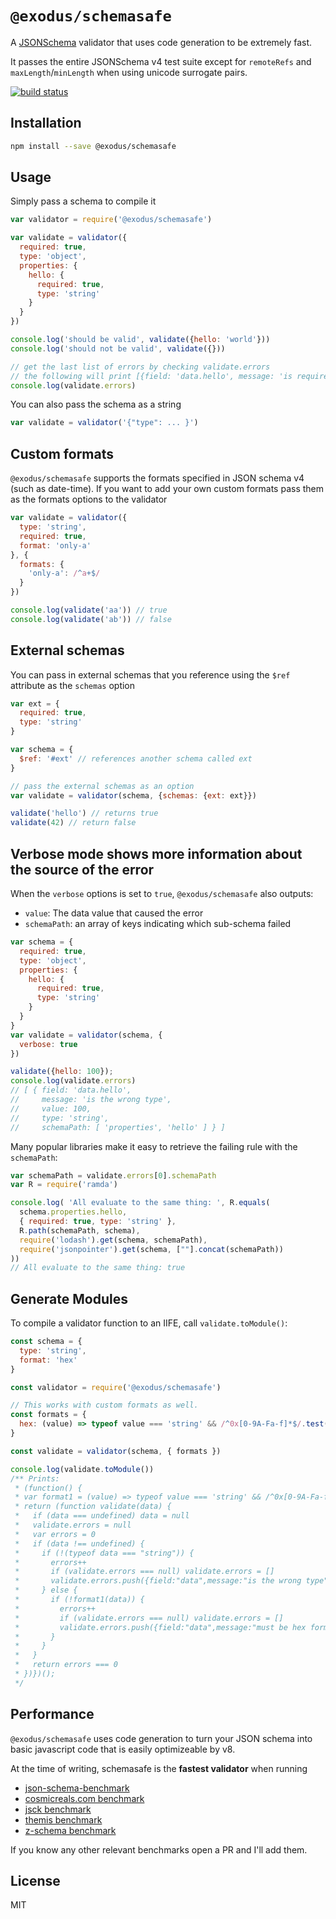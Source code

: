 # `@exodus/schemasafe`

A [JSONSchema](https://json-schema.org/) validator that uses code generation to be extremely fast.

It passes the entire JSONSchema v4 test suite except for `remoteRefs` and `maxLength`/`minLength` when using unicode surrogate pairs.

[![build status](https://img.shields.io/travis/mafintosh/is-my-json-valid.svg?style=flat)](https://travis-ci.org/mafintosh/is-my-json-valid)

## Installation

```sh
npm install --save @exodus/schemasafe
```

## Usage

Simply pass a schema to compile it

```js
var validator = require('@exodus/schemasafe')

var validate = validator({
  required: true,
  type: 'object',
  properties: {
    hello: {
      required: true,
      type: 'string'
    }
  }
})

console.log('should be valid', validate({hello: 'world'}))
console.log('should not be valid', validate({}))

// get the last list of errors by checking validate.errors
// the following will print [{field: 'data.hello', message: 'is required'}]
console.log(validate.errors)
```

You can also pass the schema as a string

```js
var validate = validator('{"type": ... }')
```

## Custom formats

`@exodus/schemasafe` supports the formats specified in JSON schema v4 (such as date-time).
If you want to add your own custom formats pass them as the formats options to the validator

```js
var validate = validator({
  type: 'string',
  required: true,
  format: 'only-a'
}, {
  formats: {
    'only-a': /^a+$/
  }
})

console.log(validate('aa')) // true
console.log(validate('ab')) // false
```

## External schemas

You can pass in external schemas that you reference using the `$ref` attribute as the `schemas` option

```js
var ext = {
  required: true,
  type: 'string'
}

var schema = {
  $ref: '#ext' // references another schema called ext
}

// pass the external schemas as an option
var validate = validator(schema, {schemas: {ext: ext}})

validate('hello') // returns true
validate(42) // return false
```

## Verbose mode shows more information about the source of the error

When the `verbose` options is set to `true`, `@exodus/schemasafe` also outputs:

- `value`: The data value that caused the error
- `schemaPath`: an array of keys indicating which sub-schema failed

```js
var schema = {
  required: true,
  type: 'object',
  properties: {
    hello: {
      required: true,
      type: 'string'
    }
  }
}
var validate = validator(schema, {
  verbose: true
})

validate({hello: 100});
console.log(validate.errors)
// [ { field: 'data.hello',
//     message: 'is the wrong type',
//     value: 100,
//     type: 'string',
//     schemaPath: [ 'properties', 'hello' ] } ]
```

Many popular libraries make it easy to retrieve the failing rule with the `schemaPath`:

```js
var schemaPath = validate.errors[0].schemaPath
var R = require('ramda')

console.log( 'All evaluate to the same thing: ', R.equals(
  schema.properties.hello,
  { required: true, type: 'string' },
  R.path(schemaPath, schema),
  require('lodash').get(schema, schemaPath),
  require('jsonpointer').get(schema, [""].concat(schemaPath))
))
// All evaluate to the same thing: true
```

## Generate Modules

To compile a validator function to an IIFE, call `validate.toModule()`:

```js
const schema = {
  type: 'string',
  format: 'hex'
}

const validator = require('@exodus/schemasafe')

// This works with custom formats as well.
const formats = {
  hex: (value) => typeof value === 'string' && /^0x[0-9A-Fa-f]*$/.test(value),
}

const validate = validator(schema, { formats })

console.log(validate.toModule())
/** Prints:
 * (function() {
 * var format1 = (value) => typeof value === 'string' && /^0x[0-9A-Fa-f]*$/.test(value);
 * return (function validate(data) {
 *   if (data === undefined) data = null
 *   validate.errors = null
 *   var errors = 0
 *   if (data !== undefined) {
 *     if (!(typeof data === "string")) {
 *       errors++
 *       if (validate.errors === null) validate.errors = []
 *       validate.errors.push({field:"data",message:"is the wrong type"})
 *     } else {
 *       if (!format1(data)) {
 *         errors++
 *         if (validate.errors === null) validate.errors = []
 *         validate.errors.push({field:"data",message:"must be hex format"})
 *       }
 *     }
 *   }
 *   return errors === 0
 * })})();
 */
```

## Performance

`@exodus/schemasafe` uses code generation to turn your JSON schema into basic javascript code that is easily optimizeable by v8.

At the time of writing, schemasafe is the **fastest validator** when running

- [json-schema-benchmark](https://github.com/Muscula/json-schema-benchmark)
- [cosmicreals.com benchmark](http://cosmicrealms.com/blog/2014/08/29/benchmark-of-node-dot-js-json-validation-modules-part-3/)
- [jsck benchmark](https://github.com/pandastrike/jsck/issues/72#issuecomment-70992684)
- [themis benchmark](https://cdn.rawgit.com/playlyfe/themis/master/benchmark/results.html)
- [z-schema benchmark](https://rawgit.com/zaggino/z-schema/master/benchmark/results.html)

If you know any other relevant benchmarks open a PR and I'll add them.

## License

MIT
